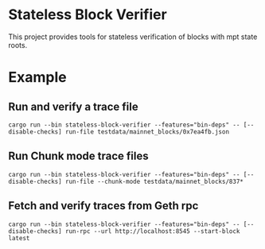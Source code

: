 # Stateless Block Verifier

This project provides tools for stateless verification of blocks with mpt state roots.

# Example

## Run and verify a trace file
```
cargo run --bin stateless-block-verifier --features="bin-deps" -- [--disable-checks] run-file testdata/mainnet_blocks/0x7ea4fb.json 
```

## Run Chunk mode trace files
```
cargo run --bin stateless-block-verifier --features="bin-deps" -- [--disable-checks] run-file --chunk-mode testdata/mainnet_blocks/837*
```

## Fetch and verify traces from Geth rpc
```
cargo run --bin stateless-block-verifier --features="bin-deps" -- [--disable-checks] run-rpc --url http://localhost:8545 --start-block latest
```

